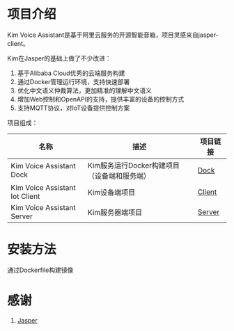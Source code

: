 # 项目介绍

Kim Voice Assistant是基于阿里云服务的开源智能音箱，项目灵感来自jasper-client。

Kim在Jasper的基础上做了不少改进：

1. 基于Alibaba Cloud优秀的云端服务构建
1. 通过Docker管理运行环境，支持快速部署
1. 优化中文语义仲裁算法，更加精准的理解中文语义
2. 增加Web控制和OpenAPI的支持，提供丰富的设备的控制方式
2. 支持MQTT协议，对IoT设备提供控制方案

项目组成：

| 名称 | 描述 | 项目链接 |
|----|----|----|
| Kim Voice Assistant Dock | Kim服务运行Docker构建项目（设备端和服务端）  | [Dock](https://github.com/tenstone/kim-voice-assistant-dock) |
| Kim Voice Assistant Iot Client | Kim设备端项目 | [Client](https://github.com/tenstone/kim-voice-assistant-iot-client) |
| Kim Voice Assistant Server | Kim服务器端项目 | [Server](https://github.com/tenstone/kim-voice-assistant-server) |

# 安装方法

通过Dockerfile构建镜像

# 感谢
1. [Jasper](http://jasperproject.github.io/)






